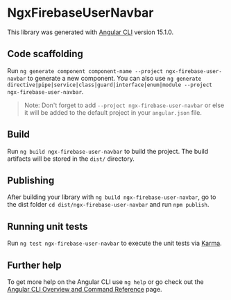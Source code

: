 # NgxFirebaseUserNavbar

This library was generated with [Angular CLI](https://github.com/angular/angular-cli) version 15.1.0.

## Code scaffolding

Run `ng generate component component-name --project ngx-firebase-user-navbar` to generate a new component. You can also use `ng generate directive|pipe|service|class|guard|interface|enum|module --project ngx-firebase-user-navbar`.
> Note: Don't forget to add `--project ngx-firebase-user-navbar` or else it will be added to the default project in your `angular.json` file. 

## Build

Run `ng build ngx-firebase-user-navbar` to build the project. The build artifacts will be stored in the `dist/` directory.

## Publishing

After building your library with `ng build ngx-firebase-user-navbar`, go to the dist folder `cd dist/ngx-firebase-user-navbar` and run `npm publish`.

## Running unit tests

Run `ng test ngx-firebase-user-navbar` to execute the unit tests via [Karma](https://karma-runner.github.io).

## Further help

To get more help on the Angular CLI use `ng help` or go check out the [Angular CLI Overview and Command Reference](https://angular.io/cli) page.

